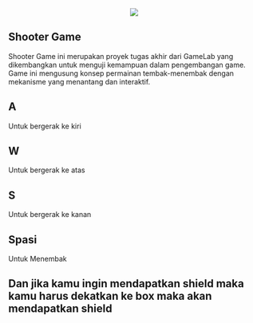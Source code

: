 <div align="center">
  <img src="https://socialify.git.ci/RezzaFairusNugraha/Shooter-Game/image?language=1&name=1&owner=1&pattern=Overlapping+Hexagons&stargazers=1&theme=Dark" />
</div>

## Shooter Game

Shooter Game ini merupakan proyek tugas akhir dari GameLab yang dikembangkan untuk menguji kemampuan dalam pengembangan game. Game ini mengusung konsep permainan tembak-menembak dengan mekanisme yang menantang dan interaktif.

## A
Untuk bergerak ke kiri

## W
Untuk bergerak ke atas

## S
Untuk bergerak ke kanan

## Spasi
Untuk Menembak

## Dan jika kamu ingin mendapatkan shield maka kamu harus dekatkan ke box maka akan mendapatkan shield
